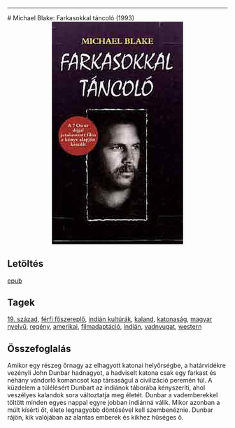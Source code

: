 <hr/>
# <a name="id_721">Michael Blake: Farkasokkal táncoló (1993)</a>
<center><img src="https://github.com/BercziSandor/calibre_lib/raw/main/main/Michael%20Blake/Farkasokkal%20tancolo%20%28721%29/cover.jpg" alt="cover" width="300"/></center>

## Letöltés
[epub](https://github.com/BercziSandor/calibre_lib/raw/main/main/Michael%20Blake/Farkasokkal%20tancolo%20%28721%29/Farkasokkal%20tancolo%20-%20Michael%20Blake.epub)

## Tagek
[19. század](https://github.com/berczisandor/calibre_lib/blob/main/main/_tags/19.%20sz%c3%a1zad.md), [férfi főszereplő](https://github.com/berczisandor/calibre_lib/blob/main/main/_tags/f%c3%a9rfi%20f%c5%91szerepl%c5%91.md), [indián kultúrák](https://github.com/berczisandor/calibre_lib/blob/main/main/_tags/indi%c3%a1n%20kult%c3%bar%c3%a1k.md), [kaland](https://github.com/berczisandor/calibre_lib/blob/main/main/_tags/kaland.md), [katonaság](https://github.com/berczisandor/calibre_lib/blob/main/main/_tags/katonas%c3%a1g.md), [magyar nyelvű](https://github.com/berczisandor/calibre_lib/blob/main/main/_tags/magyar%20nyelv%c5%b1.md), [regény](https://github.com/berczisandor/calibre_lib/blob/main/main/_tags/reg%c3%a9ny.md), [amerikai](https://github.com/berczisandor/calibre_lib/blob/main/main/_tags/amerikai.md), [filmadaptáció](https://github.com/berczisandor/calibre_lib/blob/main/main/_tags/filmadapt%c3%a1ci%c3%b3.md), [indián](https://github.com/berczisandor/calibre_lib/blob/main/main/_tags/indi%c3%a1n.md), [vadnyugat](https://github.com/berczisandor/calibre_lib/blob/main/main/_tags/vadnyugat.md), [western](https://github.com/berczisandor/calibre_lib/blob/main/main/_tags/western.md)

## Összefoglalás
<p class="description">Amikor egy részeg őrnagy az elhagyott katonai helyőrségbe, a határvidékre vezényli John Dunbar hadnagyot, a hadviselt katona csak egy farkast és néhány vándorló komancsot kap társaságul a civilizáció peremén túl. A küzdelem a túlélésért Dunbart az indiánok táborába kényszeríti, ahol veszélyes kalandok sora változtatja meg életét. Dunbar a vademberekkel töltött minden egyes nappal egyre jobban indiánná válik. Mikor azonban a múlt kísérti őt, élete legnagyobb döntésével kell szembenéznie. Dunbar rájön, kik valójában az alantas emberek és kikhez hűséges ő.</p>


